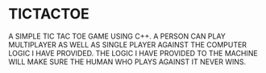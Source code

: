 # TICTACTOE
A SIMPLE TIC TAC TOE GAME USING C++.
A PERSON CAN PLAY MULTIPLAYER AS WELL AS SINGLE PLAYER AGAINST THE COMPUTER LOGIC I HAVE PROVIDED.
THE LOGIC I HAVE PROVIDED TO THE MACHINE WILL MAKE SURE THE HUMAN WHO PLAYS AGAINST IT NEVER WINS.

